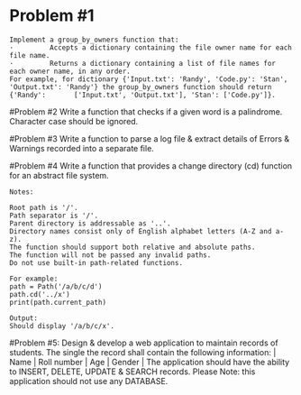 # Problem #1
    Implement a group_by_owners function that:
    ·         Accepts a dictionary containing the file owner name for each file name.
    ·         Returns a dictionary containing a list of file names for each owner name, in any order.
    For example, for dictionary {'Input.txt': 'Randy', 'Code.py': 'Stan', 'Output.txt': 'Randy'} the group_by_owners function should return {'Randy':       ['Input.txt', 'Output.txt'], 'Stan': ['Code.py']}.


#Problem #2
    Write a function that checks if a given word is a palindrome. Character case should be ignored.

#Problem #3
    Write a function to parse a log file & extract details of Errors & Warnings recorded into a separate file.

#Problem #4
    Write a function that provides a change directory (cd) function for an abstract file system.

    Notes:

    Root path is '/'.
    Path separator is '/'.
    Parent directory is addressable as '..'.
    Directory names consist only of English alphabet letters (A-Z and a-z).
    The function should support both relative and absolute paths.
    The function will not be passed any invalid paths.
    Do not use built-in path-related functions.

    For example:
    path = Path('/a/b/c/d')
    path.cd('../x')
    print(path.current_path)

    Output:
    Should display '/a/b/c/x'.

#Problem #5:
    Design & develop a web application to maintain records of students.
    The single the record shall contain the following information: 
    | Name | Roll number | Age | Gender |
    The application should have the ability to INSERT, DELETE, UPDATE & SEARCH records.
    Please Note: this application should not use any DATABASE.
